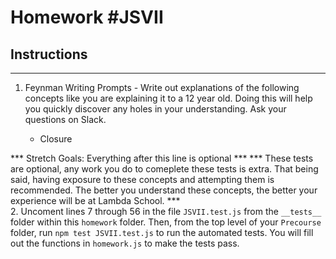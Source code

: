 # Homework #JSVII

## Instructions
---
1. Feynman Writing Prompts - Write out explanations of the following concepts like you are explaining it to a 12 year old.  Doing this will help you quickly discover any holes in your understanding.  Ask your questions on Slack.
		
	* Closure
	
*** Stretch Goals: Everything after this line is optional ***
*** These tests are optional, any work you do to comeplete these tests is extra. That being said, having  exposure to these concepts and attempting them is recommended. The better you understand these concepts, the better your experience will be at Lambda School. ***  
2. Uncoment lines 7 through 56 in the file `JSVII.test.js` from the `__tests__` folder within this `homework` folder. Then, from the top level of your `Precourse` folder, run `npm test JSVII.test.js` to run the automated tests. You will fill out the functions in `homework.js` to make the tests pass.

